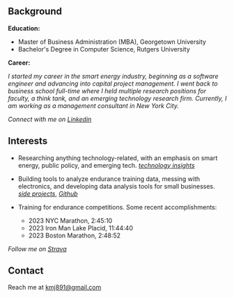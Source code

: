 ## Background

__Education:__

* Master of Business Administration (MBA), Georgetown University
* Bachelor's Degree in Computer Science, Rutgers University

__Career:__

*I started my career in the smart energy industry, beginning as a software engineer and advancing into capital project management. I went back to business school full-time where I held multiple research positions for faculty, a think tank, and an emerging technology research firm. Currently, I am working as a management consultant in New York City.*

*Connect with me on [Linkedin](https://www.linkedin.com/in/kevjen/)*


## Interests

* Researching anything technology-related, with an emphasis on smart energy, public policy, and emerging tech. *[technology insights](https://kevjen37.github.io/tech-insights.html)*

* Building tools to analyze endurance training data, messing with electronics, and developing data analysis tools for small businesses. *[side projects](https://kevjen37.github.io/side-projects.html)*, *[Github](https://github.com/kevjen37)*

* Training for endurance competitions. Some recent accomplishments:
  * 2023 NYC Marathon, 2:45:10
  * 2023 Iron Man Lake Placid, 11:44:40
  * 2023 Boston Marathon, 2:48:52

*Follow me on [Strava](https://www.strava.com/athletes/59121264)*
 

## Contact

Reach me at kmj891@gmail.com

